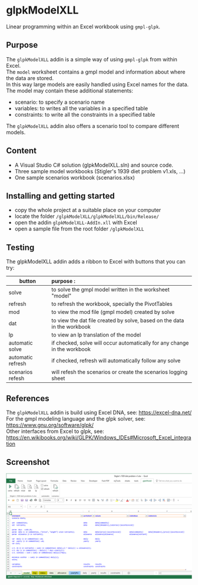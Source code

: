 # glpkModelXLL
Linear programming within an Excel workbook using ```gmpl-glpk```.  

## Purpose
The ```glpkModelXLL``` addin is a simple way of using ```gmpl-glpk``` from within Excel.   
The ```model``` worksheet contains a gmpl model and information about where the data are stored.   
In this way large models are easily handled using Excel names for the data.   
The model may contain these additional statements: 
* scenario: to specify a scenario name  
* variables: to writes all the variables in a specified table   
* constraints: to write all the constraints in a specified table   

The ```glpkModelXLL``` addin also offers a scenario tool to compare different models.   

## Content
* A Visual Studio C# solution (glpkModelXLL.sln) and source code.
* Three sample model workbooks (Stigler's 1939 diet problem v1.xls, ...)  
* One sample scenarios workbook (scenarios.xlsx)

## Installing and getting started
* copy the whole project at a suitable place on your computer   
* locate the folder    ```/glpkModelXLL/glpkModelXLL/bin/Release/```   
* open the addin  ```glpkModelXLL-AddIn.xll```  with Excel
* open a sample file from the root folder  ```/glpkModelXLL```

## Testing
The  glpkModelXLL  addin adds a ribbon to Excel with buttons that you can try:

| button        | purpose           :| 
| ------------- |:-------------|
| solve         | to solve the gmpl model written in the worksheet  "model" |
| refresh       | to refresh the workbook, specially the PivotTables      |
| mod           | to view the mod file (gmpl model) created by solve      |
| dat           | to view the dat file created by solve, based on the data in the workbook      |
| lp            | to view an lp translation of the model      |
| automatic solve   | if checked, solve will occur automatically for any change in the workbook      |
| automatic refresh | if checked, refresh will automatically follow any solve      |
| scenarios refesh  | will refesh the scenarios or create the scenarios logging sheet      |
  
## References ## 

The ```glpkModelXLL``` addin is build using Excel DNA, see: https://excel-dna.net/   
For the gmpl modeling language and the glpk solver, see: https://www.gnu.org/software/glpk/   
Other interfaces from Excel to glpk, see: https://en.wikibooks.org/wiki/GLPK/Windows_IDEs#Microsoft_Excel_integration

## Screenshot ##

![alt text](https://github.com/maajdl/glpkModelXLL/blob/master/screenshot.png "glpkModelXLL screenshot")

